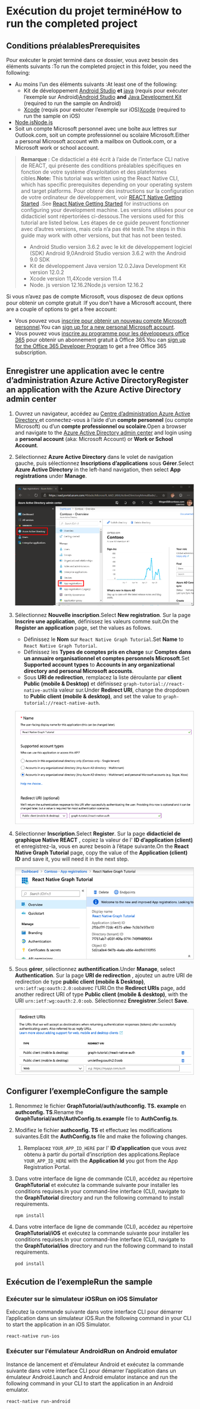# <a name="how-to-run-the-completed-project"></a><span data-ttu-id="eacc7-101">Exécution du projet terminé</span><span class="sxs-lookup"><span data-stu-id="eacc7-101">How to run the completed project</span></span>

## <a name="prerequisites"></a><span data-ttu-id="eacc7-102">Conditions préalables</span><span class="sxs-lookup"><span data-stu-id="eacc7-102">Prerequisites</span></span>

<span data-ttu-id="eacc7-103">Pour exécuter le projet terminé dans ce dossier, vous avez besoin des éléments suivants :</span><span class="sxs-lookup"><span data-stu-id="eacc7-103">To run the completed project in this folder, you need the following:</span></span>

- <span data-ttu-id="eacc7-104">Au moins l’un des éléments suivants :</span><span class="sxs-lookup"><span data-stu-id="eacc7-104">At least one of the following:</span></span>
  - <span data-ttu-id="eacc7-105">Kit de développement [Android Studio](https://developer.android.com/studio/) **et** [java](https://jdk.java.net) (requis pour exécuter l’exemple sur Android)</span><span class="sxs-lookup"><span data-stu-id="eacc7-105">[Android Studio](https://developer.android.com/studio/) **and** [Java Development Kit](https://jdk.java.net) (required to run the sample on Android)</span></span>
  - <span data-ttu-id="eacc7-106">[Xcode](https://developer.apple.com/xcode/) (requis pour exécuter l’exemple sur iOS)</span><span class="sxs-lookup"><span data-stu-id="eacc7-106">[Xcode](https://developer.apple.com/xcode/) (required to run the sample on iOS)</span></span>
- [<span data-ttu-id="eacc7-107">Node.js</span><span class="sxs-lookup"><span data-stu-id="eacc7-107">Node.js</span></span>](https://nodejs.org)
- <span data-ttu-id="eacc7-108">Soit un compte Microsoft personnel avec une boîte aux lettres sur Outlook.com, soit un compte professionnel ou scolaire Microsoft.</span><span class="sxs-lookup"><span data-stu-id="eacc7-108">Either a personal Microsoft account with a mailbox on Outlook.com, or a Microsoft work or school account.</span></span>

> <span data-ttu-id="eacc7-109">**Remarque :** Ce didacticiel a été écrit à l’aide de l’interface CLI native de REACT, qui présente des conditions préalables spécifiques en fonction de votre système d’exploitation et des plateformes cibles.</span><span class="sxs-lookup"><span data-stu-id="eacc7-109">**Note:** This tutorial was written using the React Native CLI, which has specific prerequisites depending on your operating system and target platforms.</span></span> <span data-ttu-id="eacc7-110">Pour obtenir des instructions sur la configuration de votre ordinateur de développement, voir [REACT Native Getting Started](https://facebook.github.io/react-native/docs/getting-started) .</span><span class="sxs-lookup"><span data-stu-id="eacc7-110">See [React Native Getting Started](https://facebook.github.io/react-native/docs/getting-started) for instructions on configuring your development machine.</span></span> <span data-ttu-id="eacc7-111">Les versions utilisées pour ce didacticiel sont répertoriées ci-dessous.</span><span class="sxs-lookup"><span data-stu-id="eacc7-111">The versions used for this tutorial are listed below.</span></span> <span data-ttu-id="eacc7-112">Les étapes de ce guide peuvent fonctionner avec d’autres versions, mais cela n’a pas été testé.</span><span class="sxs-lookup"><span data-stu-id="eacc7-112">The steps in this guide may work with other versions, but that has not been tested.</span></span>
>
> - <span data-ttu-id="eacc7-113">Android Studio version 3.6.2 avec le kit de développement logiciel (SDK) Android 9,0</span><span class="sxs-lookup"><span data-stu-id="eacc7-113">Android Studio version 3.6.2 with the Android 9.0 SDK</span></span>
> - <span data-ttu-id="eacc7-114">Kit de développement Java version 12.0.2</span><span class="sxs-lookup"><span data-stu-id="eacc7-114">Java Development Kit version 12.0.2</span></span>
> - <span data-ttu-id="eacc7-115">Xcode version 11,4</span><span class="sxs-lookup"><span data-stu-id="eacc7-115">Xcode version 11.4</span></span>
> - <span data-ttu-id="eacc7-116">Node. js version 12.16.2</span><span class="sxs-lookup"><span data-stu-id="eacc7-116">Node.js version 12.16.2</span></span>

<span data-ttu-id="eacc7-117">Si vous n’avez pas de compte Microsoft, vous disposez de deux options pour obtenir un compte gratuit :</span><span class="sxs-lookup"><span data-stu-id="eacc7-117">If you don't have a Microsoft account, there are a couple of options to get a free account:</span></span>

- <span data-ttu-id="eacc7-118">Vous pouvez vous [inscrire pour obtenir un nouveau compte Microsoft personnel](https://signup.live.com/signup?wa=wsignin1.0&rpsnv=12&ct=1454618383&rver=6.4.6456.0&wp=MBI_SSL_SHARED&wreply=https://mail.live.com/default.aspx&id=64855&cbcxt=mai&bk=1454618383&uiflavor=web&uaid=b213a65b4fdc484382b6622b3ecaa547&mkt=E-US&lc=1033&lic=1).</span><span class="sxs-lookup"><span data-stu-id="eacc7-118">You can [sign up for a new personal Microsoft account](https://signup.live.com/signup?wa=wsignin1.0&rpsnv=12&ct=1454618383&rver=6.4.6456.0&wp=MBI_SSL_SHARED&wreply=https://mail.live.com/default.aspx&id=64855&cbcxt=mai&bk=1454618383&uiflavor=web&uaid=b213a65b4fdc484382b6622b3ecaa547&mkt=E-US&lc=1033&lic=1).</span></span>
- <span data-ttu-id="eacc7-119">Vous pouvez vous [inscrire au programme pour les développeurs office 365](https://developer.microsoft.com/office/dev-program) pour obtenir un abonnement gratuit à Office 365.</span><span class="sxs-lookup"><span data-stu-id="eacc7-119">You can [sign up for the Office 365 Developer Program](https://developer.microsoft.com/office/dev-program) to get a free Office 365 subscription.</span></span>

## <a name="register-an-application-with-the-azure-active-directory-admin-center"></a><span data-ttu-id="eacc7-120">Enregistrer une application avec le centre d’administration Azure Active Directory</span><span class="sxs-lookup"><span data-stu-id="eacc7-120">Register an application with the Azure Active Directory admin center</span></span>

1. <span data-ttu-id="eacc7-121">Ouvrez un navigateur, accédez au [Centre d’administration Azure Active Directory ](https://aad.portal.azure.com) et connectez-vous à l’aide d’un **compte personnel** (ou compte Microsoft) ou d’un **compte professionnel ou scolaire**.</span><span class="sxs-lookup"><span data-stu-id="eacc7-121">Open a browser and navigate to the [Azure Active Directory admin center](https://aad.portal.azure.com) and login using a **personal account** (aka: Microsoft Account) or **Work or School Account**.</span></span>

1. <span data-ttu-id="eacc7-122">Sélectionnez **Azure Active Directory** dans le volet de navigation gauche, puis sélectionnez **Inscriptions d’applications** sous **Gérer**.</span><span class="sxs-lookup"><span data-stu-id="eacc7-122">Select **Azure Active Directory** in the left-hand navigation, then select **App registrations** under **Manage**.</span></span>

    ![<span data-ttu-id="eacc7-123">Une capture d’écran des inscriptions d’applications</span><span class="sxs-lookup"><span data-stu-id="eacc7-123">A screenshot of the App registrations</span></span> ](/tutorial/images/aad-portal-app-registrations.png)

1. <span data-ttu-id="eacc7-124">Sélectionnez **Nouvelle inscription**.</span><span class="sxs-lookup"><span data-stu-id="eacc7-124">Select **New registration**.</span></span> <span data-ttu-id="eacc7-125">Sur la page **Inscrire une application**, définissez les valeurs comme suit.</span><span class="sxs-lookup"><span data-stu-id="eacc7-125">On the **Register an application** page, set the values as follows.</span></span>

    - <span data-ttu-id="eacc7-126">Définissez le **Nom** sur `React Native Graph Tutorial`.</span><span class="sxs-lookup"><span data-stu-id="eacc7-126">Set **Name** to `React Native Graph Tutorial`.</span></span>
    - <span data-ttu-id="eacc7-127">Définissez les **Types de comptes pris en charge** sur **Comptes dans un annuaire organisationnel et comptes personnels Microsoft**.</span><span class="sxs-lookup"><span data-stu-id="eacc7-127">Set **Supported account types** to **Accounts in any organizational directory and personal Microsoft accounts**.</span></span>
    - <span data-ttu-id="eacc7-128">Sous **URI de redirection**, remplacez la liste déroulante par **client Public (mobile & Desktop)** et définissez `graph-tutorial://react-native-auth`la valeur sur.</span><span class="sxs-lookup"><span data-stu-id="eacc7-128">Under **Redirect URI**, change the dropdown to **Public client (mobile & desktop)**, and set the value to `graph-tutorial://react-native-auth`.</span></span>

    ![Capture d’écran de la page Inscrire une application](/tutorial/images/aad-register-an-app.png)

1. <span data-ttu-id="eacc7-130">Sélectionner **Inscription**.</span><span class="sxs-lookup"><span data-stu-id="eacc7-130">Select **Register**.</span></span> <span data-ttu-id="eacc7-131">Sur la page **didacticiel de graphique Native REACT** , copiez la valeur de l' **ID d’application (client)** et enregistrez-la, vous en aurez besoin à l’étape suivante.</span><span class="sxs-lookup"><span data-stu-id="eacc7-131">On the **React Native Graph Tutorial** page, copy the value of the **Application (client) ID** and save it, you will need it in the next step.</span></span>

    ![Une capture d’écran de l’ID d’application de la nouvelle inscription d'application](/tutorial/images/aad-application-id.png)

1. <span data-ttu-id="eacc7-133">Sous **gérer**, sélectionnez **authentification**.</span><span class="sxs-lookup"><span data-stu-id="eacc7-133">Under **Manage**, select **Authentication**.</span></span> <span data-ttu-id="eacc7-134">Sur la page **URI de redirection** , ajoutez un autre URI de redirection de type **public client (mobile & Desktop)**, `urn:ietf:wg:oauth:2.0:oob`avec l’URI.</span><span class="sxs-lookup"><span data-stu-id="eacc7-134">On the **Redirect URIs** page, add another redirect URI of type **Public client (mobile & desktop)**, with the URI `urn:ietf:wg:oauth:2.0:oob`.</span></span> <span data-ttu-id="eacc7-135">Sélectionnez **Enregistrer**.</span><span class="sxs-lookup"><span data-stu-id="eacc7-135">Select **Save**.</span></span>

    ![Capture d’écran de la page des URI de redirection](/tutorial/images/aad-redirect-uris.png)

## <a name="configure-the-sample"></a><span data-ttu-id="eacc7-137">Configurer l’exemple</span><span class="sxs-lookup"><span data-stu-id="eacc7-137">Configure the sample</span></span>

1. <span data-ttu-id="eacc7-138">Renommez le fichier **GraphTutorial/auth/authconfig. TS. example** en **authconfig. TS**.</span><span class="sxs-lookup"><span data-stu-id="eacc7-138">Rename the **GraphTutorial/auth/AuthConfig.ts.example** file to **AuthConfig.ts**.</span></span>
1. <span data-ttu-id="eacc7-139">Modifiez le fichier **authconfig. TS** et effectuez les modifications suivantes.</span><span class="sxs-lookup"><span data-stu-id="eacc7-139">Edit the **AuthConfig.ts** file and make the following changes.</span></span>
    1. <span data-ttu-id="eacc7-140">Remplacez `YOUR_APP_ID_HERE` par l' **ID d’application** que vous avez obtenu à partir du portail d’inscription des applications.</span><span class="sxs-lookup"><span data-stu-id="eacc7-140">Replace `YOUR_APP_ID_HERE` with the **Application Id** you got from the App Registration Portal.</span></span>

1. <span data-ttu-id="eacc7-141">Dans votre interface de ligne de commande (CLI), accédez au répertoire **GraphTutorial** et exécutez la commande suivante pour installer les conditions requises.</span><span class="sxs-lookup"><span data-stu-id="eacc7-141">In your command-line interface (CLI), navigate to the **GraphTutorial** directory and run the following command to install requirements.</span></span>

    ```Shell
    npm install
    ```

1. <span data-ttu-id="eacc7-142">Dans votre interface de ligne de commande (CLI), accédez au répertoire **GraphTutorial/iOS** et exécutez la commande suivante pour installer les conditions requises.</span><span class="sxs-lookup"><span data-stu-id="eacc7-142">In your command-line interface (CLI), navigate to the **GraphTutorial/ios** directory and run the following command to install requirements.</span></span>

    ```Shell
    pod install
    ```

## <a name="run-the-sample"></a><span data-ttu-id="eacc7-143">Exécution de l’exemple</span><span class="sxs-lookup"><span data-stu-id="eacc7-143">Run the sample</span></span>

### <a name="run-on-ios-simulator"></a><span data-ttu-id="eacc7-144">Exécuter sur le simulateur iOS</span><span class="sxs-lookup"><span data-stu-id="eacc7-144">Run on iOS Simulator</span></span>

<span data-ttu-id="eacc7-145">Exécutez la commande suivante dans votre interface CLI pour démarrer l’application dans un simulateur iOS.</span><span class="sxs-lookup"><span data-stu-id="eacc7-145">Run the following command in your CLI to start the application in an iOS Simulator.</span></span>

```Shell
react-native run-ios
```

### <a name="run-on-android-emulator"></a><span data-ttu-id="eacc7-146">Exécuter sur l’émulateur Android</span><span class="sxs-lookup"><span data-stu-id="eacc7-146">Run on Android emulator</span></span>

<span data-ttu-id="eacc7-147">Instance de lancement et d’émulateur Android et exécutez la commande suivante dans votre interface CLI pour démarrer l’application dans un émulateur Android.</span><span class="sxs-lookup"><span data-stu-id="eacc7-147">Launch and Android emulator instance and run the following command in your CLI to start the application in an Android emulator.</span></span>

```Shell
react-native run-android
```
